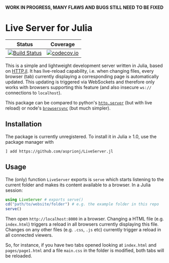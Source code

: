 **WORK IN PROGRESS, MANY FLAWS AND BUGS STILL NEED TO BE FIXED**

# Live Server for Julia

| Status | Coverage |
| :----: | :----: |
| [![Build Status](https://travis-ci.org/asprionj/LiveServer.jl.svg?branch=master)](https://travis-ci.org/asprionj/LiveServer.jl) | [![codecov.io](http://codecov.io/github/asprionj/LiveServer.jl/coverage.svg?branch=master)](http://codecov.io/github/asprionj/LiveServer.jl?branch=master) |

This is a simple and lightweight development server written in Julia, based on [HTTP.jl](https://github.com/JuliaWeb/HTTP.jl).
It has live-reload capability, i.e. when changing files, every browser (tab) currently displaying a corresponding page is automatically updated.
This updating is triggered via WebSockets and therefore only works with browsers supporting this feature (and also insecure `ws://` connections to `localhost`).

This package can be compared to python's [`http.server`](https://docs.python.org/3/library/http.server.html) (but with live reload) or node's [`browsersync`](https://www.browsersync.io/) (but much simpler).

## Installation

The package is currently unregistered.
To install it in Julia ≥ 1.0, use the package manager with

```julia-repl
] add https://github.com/asprionj/LiveServer.jl
```

## Usage

The (only) function `LiveServer` exports is `serve` which starts listening to the current folder and makes its content available to a browser.
In a Julia session:

```julia
using LiveServer # exports serve()
cd("path/to/website/folder") # e.g. the example folder in this repo
serve()
```
Then open `http://localhost:8000` in a browser.
Changing a HTML file (e.g. `index.html`) triggers a reload in all browsers currently displaying this file.
Changes on any other files (e.g. `.css`, `.js` etc) currently trigger a reload in all connected viewers.

So, for instance, if you have two tabs opened looking at `index.html` and `pages/page1.html` and
a file `main.css` in the folder is modified, both tabs will be reloaded.

